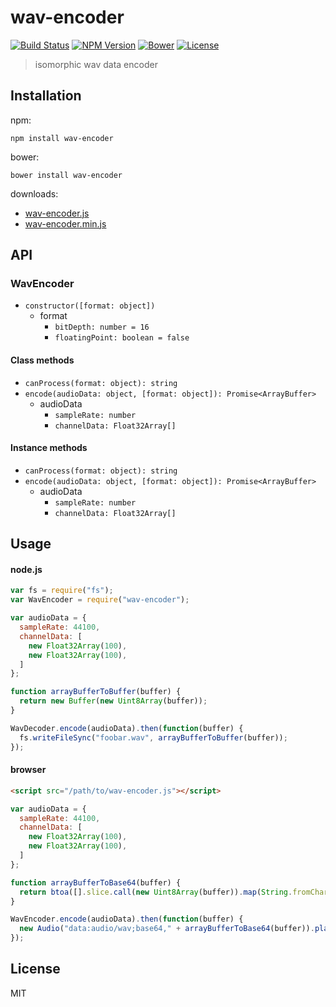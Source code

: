 # wav-encoder
[![Build Status](http://img.shields.io/travis/mohayonao/wav-encoder.svg?style=flat-square)](https://travis-ci.org/mohayonao/wav-encoder)
[![NPM Version](http://img.shields.io/npm/v/wav-encoder.svg?style=flat-square)](https://www.npmjs.org/package/wav-encoder)
[![Bower](http://img.shields.io/bower/v/wav-encoder.svg?style=flat-square)](http://bower.io/search/?q=wav-encoder)
[![License](http://img.shields.io/badge/license-MIT-brightgreen.svg?style=flat-square)](http://mohayonao.mit-license.org/)

> isomorphic wav data encoder

## Installation

npm:

```
npm install wav-encoder
```

bower:

```
bower install wav-encoder
```

downloads:

- [wav-encoder.js](https://raw.githubusercontent.com/mohayonao/wav-encoder/master/build/wav-encoder.js)
- [wav-encoder.min.js](https://raw.githubusercontent.com/mohayonao/wav-encoder/master/build/wav-encoder.min.js)

## API
### WavEncoder
- `constructor([format: object])`
  - format
    - `bitDepth: number = 16`
    - `floatingPoint: boolean = false`

#### Class methods
- `canProcess(format: object): string`
- `encode(audioData: object, [format: object]): Promise<ArrayBuffer>`
  - audioData
    - `sampleRate: number`
    - `channelData: Float32Array[]`

#### Instance methods
- `canProcess(format: object): string`
- `encode(audioData: object, [format: object]): Promise<ArrayBuffer>`
  - audioData
    - `sampleRate: number`
    - `channelData: Float32Array[]`

## Usage

#### node.js

```js
var fs = require("fs");
var WavEncoder = require("wav-encoder");

var audioData = {
  sampleRate: 44100,
  channelData: [
    new Float32Array(100),
    new Float32Array(100),
  ]
};

function arrayBufferToBuffer(buffer) {
  return new Buffer(new Uint8Array(buffer));
}

WavDecoder.encode(audioData).then(function(buffer) {
  fs.writeFileSync("foobar.wav", arrayBufferToBuffer(buffer));
});
```

#### browser

```html
<script src="/path/to/wav-encoder.js"></script>
```

```js
var audioData = {
  sampleRate: 44100,
  channelData: [
    new Float32Array(100),
    new Float32Array(100),
  ]
};

function arrayBufferToBase64(buffer) {
  return btoa([].slice.call(new Uint8Array(buffer)).map(String.fromCharCode).join(""));
}

WavEncoder.encode(audioData).then(function(buffer) {
  new Audio("data:audio/wav;base64," + arrayBufferToBase64(buffer)).play();
});
```

## License
MIT
